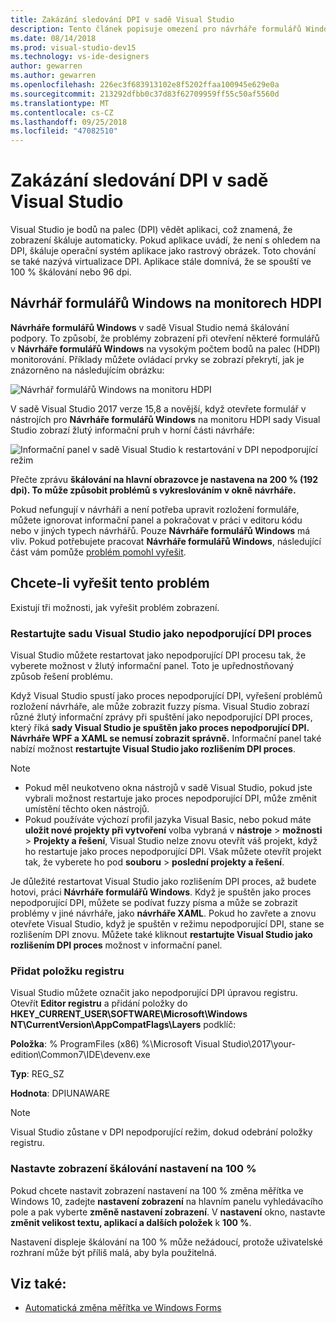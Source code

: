 ```yaml
---
title: Zakázání sledování DPI v sadě Visual Studio
description: Tento článek popisuje omezení pro návrháře formulářů Windows na monitorech HDPI a jak spustit aplikaci Visual Studio jako nepodporující DPI proces.
ms.date: 08/14/2018
ms.prod: visual-studio-dev15
ms.technology: vs-ide-designers
author: gewarren
ms.author: gewarren
ms.openlocfilehash: 226ec3f683913102e8f5202ffaa100945e629e0a
ms.sourcegitcommit: 213292dfbb0c37d83f62709959ff55c50af5560d
ms.translationtype: MT
ms.contentlocale: cs-CZ
ms.lasthandoff: 09/25/2018
ms.locfileid: "47082510"
---
```

# <a name="disable-dpi-awareness-in-visual-studio"></a>Zakázání sledování DPI v sadě Visual Studio

Visual Studio je bodů na palec (DPI) vědět aplikaci, což znamená, že zobrazení škáluje automaticky. Pokud aplikace uvádí, že není s ohledem na DPI, škáluje operační systém aplikace jako rastrový obrázek. Toto chování se také nazývá virtualizace DPI. Aplikace stále domnívá, že se spouští ve 100 % škálování nebo 96 dpi.

## <a name="windows-forms-designer-on-hdpi-monitors"></a>Návrhář formulářů Windows na monitorech HDPI

**Návrháře formulářů Windows** v sadě Visual Studio nemá škálování podpory. To způsobí, že problémy zobrazení při otevření některé formulářů v **Návrháře formulářů Windows** na vysokým počtem bodů na palec (HDPI) monitorování. Příklady můžete ovládací prvky se zobrazí překrytí, jak je znázorněno na následujícím obrázku:

![Návrhář formulářů Windows na monitoru HDPI](media/disable-dpi-awareness-visual-studio/win-forms-designer-hdpi.png)

V sadě Visual Studio 2017 verze 15,8 a novější, když otevřete formulář v nástrojích pro **Návrháře formulářů Windows** na monitoru HDPI sady Visual Studio zobrazí žlutý informační pruh v horní části návrháře:

![Informační panel v sadě Visual Studio k restartování v DPI nepodporující režim](media/disable-dpi-awareness-visual-studio/scaling-gold-bar.png)

Přečte zprávu **škálování na hlavní obrazovce je nastavena na 200 % (192 dpi). To může způsobit problémů s vykreslováním v okně návrháře.**

Pokud nefungují v návrháři a není potřeba upravit rozložení formuláře, můžete ignorovat informační panel a pokračovat v práci v editoru kódu nebo v jiných typech návrhářů. Pouze **Návrháře formulářů Windows** má vliv. Pokud potřebujete pracovat **Návrháře formulářů Windows**, následující část vám pomůže [problém pomohl vyřešit](#to-resolve-the-problem).

## <a name="to-resolve-the-problem"></a>Chcete-li vyřešit tento problém

Existují tři možnosti, jak vyřešit problém zobrazení.

### <a name="restart-visual-studio-as-a-dpi-unaware-process"></a>Restartujte sadu Visual Studio jako nepodporující DPI proces

Visual Studio můžete restartovat jako nepodporující DPI procesu tak, že vyberete možnost v žlutý informační panel. Toto je upřednostňovaný způsob řešení problému.

Když Visual Studio spustí jako proces nepodporující DPI, vyřešení problémů rozložení návrháře, ale může zobrazit fuzzy písma. Visual Studio zobrazí různé žlutý informační zprávy při spuštění jako nepodporující DPI proces, který říká **sady Visual Studio je spuštěn jako proces nepodporující DPI. Návrháře WPF a XAML se nemusí zobrazit správně.** Informační panel také nabízí možnost **restartujte Visual Studio jako rozlišením DPI proces**.

> [!NOTE]
> - Pokud měl neukotveno okna nástrojů v sadě Visual Studio, pokud jste vybrali možnost restartuje jako proces nepodporující DPI, může změnit umístění těchto oken nástrojů.
> - Pokud používáte výchozí profil jazyka Visual Basic, nebo pokud máte **uložit nové projekty při vytvoření** volba vybraná v **nástroje** > **možnosti**  >  **Projekty a řešení**, Visual Studio nelze znovu otevřít váš projekt, když ho restartuje jako proces nepodporující DPI. Však můžete otevřít projekt tak, že vyberete ho pod **souboru** > **poslední projekty a řešení**.

Je důležité restartovat Visual Studio jako rozlišením DPI proces, až budete hotovi, práci **Návrháře formulářů Windows**. Když je spuštěn jako proces nepodporující DPI, můžete se podívat fuzzy písma a může se zobrazit problémy v jiné návrháře, jako **návrháře XAML**. Pokud ho zavřete a znovu otevřete Visual Studio, když je spuštěn v režimu nepodporující DPI, stane se rozlišením DPI znovu. Můžete také kliknout **restartujte Visual Studio jako rozlišením DPI proces** možnost v informační panel.

### <a name="add-a-registry-entry"></a>Přidat položku registru

Visual Studio můžete označit jako nepodporující DPI úpravou registru. Otevřít **Editor registru** a přidání položky do **HKEY_CURRENT_USER\SOFTWARE\Microsoft\Windows NT\CurrentVersion\AppCompatFlags\Layers** podklíč:

**Položka**: % ProgramFiles (x86) %\Microsoft Visual Studio\2017\your-edition\Common7\IDE\devenv.exe

**Typ**: REG_SZ

**Hodnota**: DPIUNAWARE

> [!NOTE]
> Visual Studio zůstane v DPI nepodporující režim, dokud odebrání položky registru.

### <a name="set-your-display-scaling-setting-to-100"></a>Nastavte zobrazení škálování nastavení na 100 %

Pokud chcete nastavit zobrazení nastavení na 100 % změna měřítka ve Windows 10, zadejte **nastavení zobrazení** na hlavním panelu vyhledávacího pole a pak vyberte **změně nastavení zobrazení**. V **nastavení** okno, nastavte **změnit velikost textu, aplikací a dalších položek** k **100 %**.

Nastavení displeje škálování na 100 % může nežádoucí, protože uživatelské rozhraní může být příliš malá, aby byla použitelná.

## <a name="see-also"></a>Viz také:

- [Automatická změna měřítka ve Windows Forms](automatic-scaling-in-windows-forms.md)